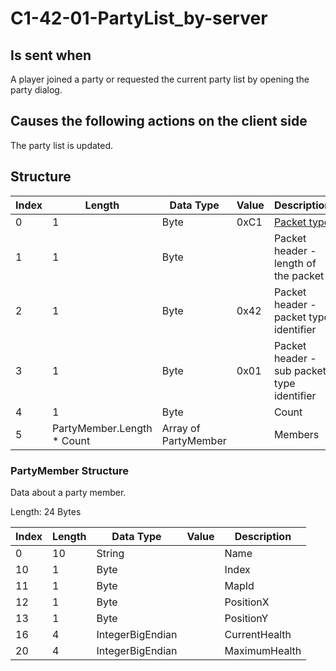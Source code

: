 # C1-42-01-PartyList_by-server

## Is sent when

A player joined a party or requested the current party list by opening the party dialog.

## Causes the following actions on the client side

The party list is updated.

## Structure

| Index | Length | Data Type | Value | Description |
|-------|--------|-----------|-------|-------------|
| 0 | 1 |   Byte   | 0xC1  | [Packet type](PacketTypes.md) |
| 1 | 1 |    Byte   |      | Packet header - length of the packet |
| 2 | 1 |    Byte   | 0x42  | Packet header - packet type identifier |
| 3 | 1 |    Byte   | 0x01  | Packet header - sub packet type identifier |
| 4 | 1 | Byte |  | Count |
| 5 | PartyMember.Length * Count | Array of PartyMember |  | Members |

### PartyMember Structure

Data about a party member.

Length: 24 Bytes

| Index | Length | Data Type | Value | Description |
|-------|--------|-----------|-------|-------------|
| 0 | 10 | String |  | Name |
| 10 | 1 | Byte |  | Index |
| 11 | 1 | Byte |  | MapId |
| 12 | 1 | Byte |  | PositionX |
| 13 | 1 | Byte |  | PositionY |
| 16 | 4 | IntegerBigEndian |  | CurrentHealth |
| 20 | 4 | IntegerBigEndian |  | MaximumHealth |